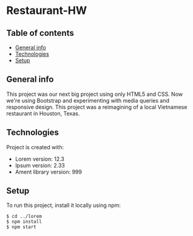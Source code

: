 # Restaurant-HW

## Table of contents
* [General info](#general-info)
* [Technologies](#technologies)
* [Setup](#setup)

## General info
This project was our next big project using only HTML5 and CSS. Now we're using Bootstrap and experimenting with media queries and responsive design. This project was a reimagining of a local Vietnamese restaurant in Houston, Texas.
	
## Technologies
Project is created with:
* Lorem version: 12.3
* Ipsum version: 2.33
* Ament library version: 999
	
## Setup
To run this project, install it locally using npm:

```
$ cd ../lorem
$ npm install
$ npm start
```
